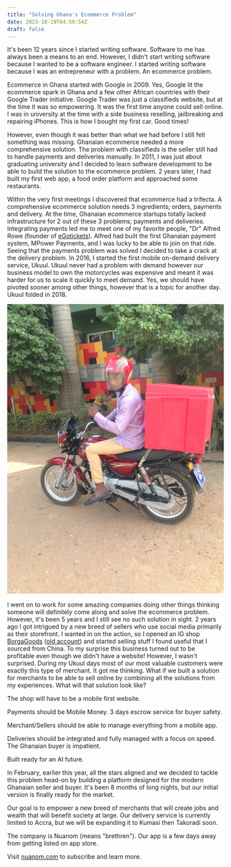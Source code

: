```yaml
---
title: "Solving Ghana's Ecommerce Problem"
date: 2023-10-19T04:59:54Z
draft: false
---
```


It's been 12 years since I started writing software. Software to me has always
been a means to an end. However, I didn't start writing software because I wanted to be a software engineer. I started
writing software because I was an entrepreneur with a problem. An ecommerce problem.

Ecommerce in Ghana started with Google in 2009. Yes, Google lit the ecommerce spark in Ghana and a few other African countries
with their Google Trader initiative. Google Trader was just a classifieds website, but at the time it was so
empowering. It was the first time anyone could sell online. I was in university at the time with a side business
reselling, jailbreaking and repairing iPhones. This is how I bought my first car. Good times!

However, even though it was better than what we had before I still felt something was missing. Ghanaian ecommerce needed a
more comprehensive solution. The problem with classifieds is the seller still had to handle payments and deliveries manually. In
2011, I was just about graduating university and I decided to learn software development to be able to build the solution to the ecommerce problem.
2 years later, I had built my first web app, a food order platform and approached some restaurants.

Within the very first meetings I discovered that ecommerce had a trifecta. A comprehensive ecommerce solution needs 3 ingredients;
orders, payments and delivery. At the time, Ghanaian ecommerce startups totally lacked infrastructure for 2 out of these 3 problems; payments and deliveries.
Integrating payments led me to meet one of my favorite people, "Dr" Alfred Rowe (founder of [eGotickets](https://egotickets.com)). Alfred had built the
first Ghanaian payment system, MPower Payments, and I was lucky to be able to join on that ride. Seeing that the payments problem was solved I
decided to take a crack at the delivery problem. In 2016, I started the first mobile on-demand delivery service, Ukuul. Ukuul never
had a problem with demand however our business model to own the motorcycles was expensive and meant it was harder for us to scale it quickly to meet demand.
Yes, we should have pivoted sooner among other things, however that is a topic for another day. Ukuul folded in 2018. 

![Samora Dake on a delivery motorcycle](IMG_0024.JPG)


I went on to work for some amazing companies doing other things thinking someone will definitely come along and solve the ecommerce problem.
However, it's been 5 years and I still see no such solution in sight. 2 years ago I got intrigued by a new breed of sellers who
use social media primarily as their storefront. I wanted in on the action, so I opened an IG shop [BorgaGoods](https://instagram.com/borgagoods.shop) ([old account](https://instagram.com/borgagoods.gh))
and started selling stuff I found useful that I sourced from China. To my surprise this business turned out to be profitable
even though we didn't have a website! However, I wasn't surprised. During my Ukuul days most of our most valuable
customers were exactly this type of merchant. It got me thinking. What if we built a solution for merchants to be able to
sell online by combining all the solutions from my experiences. What will that solution look like?

The shop will have to be a mobile first website.

Payments should be Mobile Money. 3 days escrow service for buyer safety.

Merchant/Sellers should be able to manage everything from a mobile app.

Deliveries should be integrated and fully managed with a focus on speed. The Ghanaian buyer is impatient.

Built ready for an AI future.

In February, earlier this year, all the stars aligned and we decided to tackle this problem head-on by building a platform
designed for the modern Ghanaian seller and buyer. It's been 8 months of long nights, but our initial version is finally ready for
the market.

Our goal is to empower a new breed of merchants that will create jobs and wealth that will benefit society at large.
Our delivery service is currently limited to Accra, but we will be expanding it to Kumasi then Takoradi soon. 

The company is Nuanom (means "brethren"). Our app is a few days away from getting listed on app store. 

Visit [nuanom.com](https://nuanom.com) to subscribe and learn more.